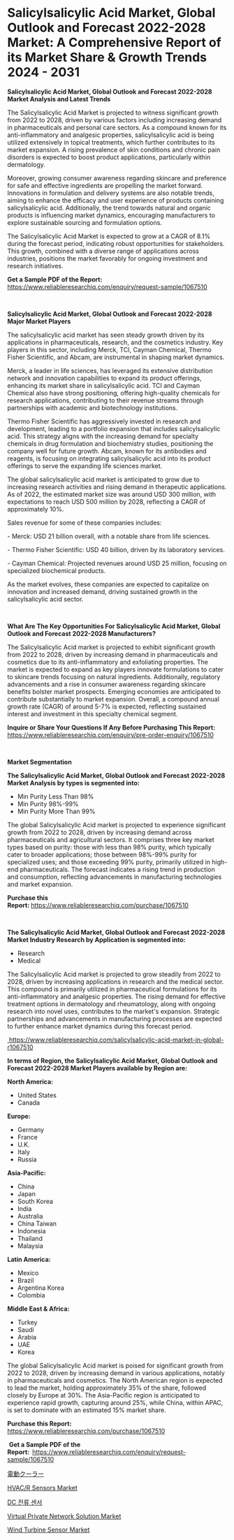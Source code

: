 <p><h1>Salicylsalicylic Acid Market, Global Outlook and Forecast 2022-2028 Market: A Comprehensive Report of its Market Share & Growth Trends 2024 - 2031</h1></p><p><strong>Salicylsalicylic Acid Market, Global Outlook and Forecast 2022-2028 Market Analysis and Latest Trends</strong></p>
<p><p>The Salicylsalicylic Acid Market is projected to witness significant growth from 2022 to 2028, driven by various factors including increasing demand in pharmaceuticals and personal care sectors. As a compound known for its anti-inflammatory and analgesic properties, salicylsalicylic acid is being utilized extensively in topical treatments, which further contributes to its market expansion. A rising prevalence of skin conditions and chronic pain disorders is expected to boost product applications, particularly within dermatology.</p><p>Moreover, growing consumer awareness regarding skincare and preference for safe and effective ingredients are propelling the market forward. Innovations in formulation and delivery systems are also notable trends, aiming to enhance the efficacy and user experience of products containing salicylsalicylic acid. Additionally, the trend towards natural and organic products is influencing market dynamics, encouraging manufacturers to explore sustainable sourcing and formulation options.</p><p>The Salicylsalicylic Acid Market is expected to grow at a CAGR of 8.1% during the forecast period, indicating robust opportunities for stakeholders. This growth, combined with a diverse range of applications across industries, positions the market favorably for ongoing investment and research initiatives.</p></p>
<p><strong>Get a Sample PDF of the Report:&nbsp;</strong> <a href="https://www.reliableresearchiq.com/enquiry/request-sample/1067510">https://www.reliableresearchiq.com/enquiry/request-sample/1067510</a></p>
<p>&nbsp;</p>
<p><strong>Salicylsalicylic Acid Market, Global Outlook and Forecast 2022-2028 Major Market Players</strong></p>
<p><p>The salicylsalicylic acid market has seen steady growth driven by its applications in pharmaceuticals, research, and the cosmetics industry. Key players in this sector, including Merck, TCI, Cayman Chemical, Thermo Fisher Scientific, and Abcam, are instrumental in shaping market dynamics. </p><p>Merck, a leader in life sciences, has leveraged its extensive distribution network and innovation capabilities to expand its product offerings, enhancing its market share in salicylsalicylic acid. TCI and Cayman Chemical also have strong positioning, offering high-quality chemicals for research applications, contributing to their revenue streams through partnerships with academic and biotechnology institutions.</p><p>Thermo Fisher Scientific has aggressively invested in research and development, leading to a portfolio expansion that includes salicylsalicylic acid. This strategy aligns with the increasing demand for specialty chemicals in drug formulation and biochemistry studies, positioning the company well for future growth. Abcam, known for its antibodies and reagents, is focusing on integrating salicylsalicylic acid into its product offerings to serve the expanding life sciences market.</p><p>The global salicylsalicylic acid market is anticipated to grow due to increasing research activities and rising demand in therapeutic applications. As of 2022, the estimated market size was around USD 300 million, with expectations to reach USD 500 million by 2028, reflecting a CAGR of approximately 10%.</p><p>Sales revenue for some of these companies includes:</p><p>- Merck: USD 21 billion overall, with a notable share from life sciences.</p><p>- Thermo Fisher Scientific: USD 40 billion, driven by its laboratory services.</p><p>- Cayman Chemical: Projected revenues around USD 25 million, focusing on specialized biochemical products.</p><p>As the market evolves, these companies are expected to capitalize on innovation and increased demand, driving sustained growth in the salicylsalicylic acid sector.</p></p>
<p>&nbsp;</p>
<p><strong>What Are The Key Opportunities For Salicylsalicylic Acid Market, Global Outlook and Forecast 2022-2028 Manufacturers?</strong></p>
<p><p>The Salicylsalicylic Acid market is projected to exhibit significant growth from 2022 to 2028, driven by increasing demand in pharmaceuticals and cosmetics due to its anti-inflammatory and exfoliating properties. The market is expected to expand as key players innovate formulations to cater to skincare trends focusing on natural ingredients. Additionally, regulatory advancements and a rise in consumer awareness regarding skincare benefits bolster market prospects. Emerging economies are anticipated to contribute substantially to market expansion. Overall, a compound annual growth rate (CAGR) of around 5-7% is expected, reflecting sustained interest and investment in this specialty chemical segment.</p></p>
<p><strong>Inquire or Share Your Questions If Any Before Purchasing This Report:</strong> <a href="https://www.reliableresearchiq.com/enquiry/pre-order-enquiry/1067510">https://www.reliableresearchiq.com/enquiry/pre-order-enquiry/1067510</a></p>
<p>&nbsp;</p>
<p><strong>Market Segmentation</strong></p>
<p><strong>The Salicylsalicylic Acid Market, Global Outlook and Forecast 2022-2028 Market Analysis by types is segmented into:</strong></p>
<p><ul><li>Min Purity Less Than 98%</li><li>Min Purity 98%-99%</li><li>Min Purity More Than 99%</li></ul></p>
<p><p>The global Salicylsalicylic Acid market is projected to experience significant growth from 2022 to 2028, driven by increasing demand across pharmaceuticals and agricultural sectors. It comprises three key market types based on purity: those with less than 98% purity, which typically cater to broader applications; those between 98%-99% purity for specialized uses; and those exceeding 99% purity, primarily utilized in high-end pharmaceuticals. The forecast indicates a rising trend in production and consumption, reflecting advancements in manufacturing technologies and market expansion.</p></p>
<p><strong>Purchase this Report:&nbsp;</strong><a href="https://www.reliableresearchiq.com/purchase/1067510">https://www.reliableresearchiq.com/purchase/1067510</a></p>
<p>&nbsp;</p>
<p><strong>The Salicylsalicylic Acid Market, Global Outlook and Forecast 2022-2028 Market Industry Research by Application is segmented into:</strong></p>
<p><ul><li>Research</li><li>Medical</li></ul></p>
<p><p>The Salicylsalicylic Acid market is projected to grow steadily from 2022 to 2028, driven by increasing applications in research and the medical sector. This compound is primarily utilized in pharmaceutical formulations for its anti-inflammatory and analgesic properties. The rising demand for effective treatment options in dermatology and rheumatology, along with ongoing research into novel uses, contributes to the market's expansion. Strategic partnerships and advancements in manufacturing processes are expected to further enhance market dynamics during this forecast period.</p></p>
<p><a href="https://www.reliableresearchiq.com/salicylsalicylic-acid-market-in-global-r1067510">&nbsp;https://www.reliableresearchiq.com/salicylsalicylic-acid-market-in-global-r1067510</a></p>
<p><strong>In terms of Region, the Salicylsalicylic Acid Market, Global Outlook and Forecast 2022-2028 Market Players available by Region are:</strong></p>
<p>
    <p> <strong> North America: </strong>
        <ul>
            <li>United States</li>
            <li>Canada</li>
        </ul>
        </p> 
    <p> <strong> Europe: </strong>
        <ul>
            <li>Germany</li>
            <li>France</li>
            <li>U.K.</li>
            <li>Italy</li>
            <li>Russia</li>
        </ul>
        </p> 
    <p> <strong> Asia-Pacific: </strong>
        <ul>
            <li>China</li>
            <li>Japan</li>
            <li>South Korea</li>
            <li>India</li>
            <li>Australia</li>
            <li>China Taiwan</li>
            <li>Indonesia</li>
            <li>Thailand</li>
            <li>Malaysia</li>
        </ul>
        </p> 
    <p> <strong> Latin America: </strong>
        <ul>
            <li>Mexico</li>
            <li>Brazil</li>
            <li>Argentina Korea</li>
            <li>Colombia</li>
        </ul>
        </p> 
    <p> <strong> Middle East & Africa: </strong>
        <ul>
            <li>Turkey</li>
            <li>Saudi</li>
            <li>Arabia</li>
            <li>UAE</li>
            <li>Korea</li>
        </ul>
    </p>
    </p>
<p><p>The global Salicylsalicylic Acid market is poised for significant growth from 2022 to 2028, driven by increasing demand in various applications, notably in pharmaceuticals and cosmetics. The North American region is expected to lead the market, holding approximately 35% of the share, followed closely by Europe at 30%. The Asia-Pacific region is anticipated to experience rapid growth, capturing around 25%, while China, within APAC, is set to dominate with an estimated 15% market share.</p></p>
<p><strong>Purchase this Report: </strong><a href="https://www.reliableresearchiq.com/purchase/1067510">https://www.reliableresearchiq.com/purchase/1067510</a></p>
<p>&nbsp;<strong>Get a Sample PDF of the Report:&nbsp;&nbsp;</strong><a href="https://www.reliableresearchiq.com/enquiry/request-sample/1067510">https://www.reliableresearchiq.com/enquiry/request-sample/1067510</a></p>
<p><strong></strong></p>
<p><p><a href="https://medium.com/@mandysw5k1a/%E6%AC%A1%E3%81%AE%E6%96%87%E7%AB%A0%E3%82%92%E6%97%A5%E6%9C%AC%E8%AA%9E%E3%81%AB%E7%BF%BB%E8%A8%B3%E3%81%97%E3%81%A6%E3%81%8F%E3%81%A0%E3%81%95%E3%81%84-%E3%82%B0%E3%83%AD%E3%83%BC%E3%83%90%E3%83%AB%E9%9B%BB%E6%B0%97%E3%82%AF%E3%83%BC%E3%83%A9%E3%83%BC%E3%83%9E%E3%83%BC%E3%82%B1%E3%83%83%E3%83%88%E3%81%AE%E5%8B%95%E5%90%91-%E4%BA%88%E6%B8%AC-%E3%81%8A%E3%82%88%E3%81%B3%E5%BD%B1%E9%9F%BF%E5%88%86%E6%9E%90-2024%E5%B9%B4-2031%E5%B9%B4-%E3%81%AF126%E3%83%9A%E3%83%BC%E3%82%B8%E3%81%AB%E7%B6%B2%E7%BE%85%E3%81%95%E3%82%8C%E3%81%A6%E3%81%84%E3%81%BE%E3%81%99-96fcf6c6aab2">電動クーラー</a></p><p><a href="https://issuu.com/reportprime-2/docs/hvacr-sensors-market-size-2030.pptx_8a7ba0c1edbb8a">HVAC/R Sensors Market</a></p><p><a href="https://medium.com/@macking460/%EA%B8%80%EB%A1%9C%EB%B2%8C-dc-%EC%A0%84%EB%A5%98-%EC%84%BC%EC%84%9C-%EC%8B%9C%EC%9E%A5-%ED%8A%B8%EB%A0%8C%EB%93%9C-2024%EB%85%84%EB%B6%80%ED%84%B0-2031%EB%85%84%EA%B9%8C%EC%A7%80-%EC%84%B1%EC%9E%A5-%EA%B8%B0%ED%9A%8C-%EB%B0%8F-%EB%8F%84%EC%A0%84-%EA%B3%BC%EC%A0%9C%EC%97%90-%EB%8C%80%ED%95%9C-%ED%86%B5%EC%B0%B0%EB%A0%A5-a12f5586984e">DC 전류 센서</a></p><p><a href="https://www.linkedin.com/pulse/virtual-private-network-solution-market-research-report-forecast-txzuf?trackingId=ga7nfxqwQ%2BayvsTNaWiq%2FA%3D%3D">Virtual Private Network Solution Market</a></p><p><a href="https://issuu.com/reportprime-2/docs/wind-turbine-sensor-market-size-203_9f82e2522b086e">Wind Turbine Sensor Market</a></p></p>